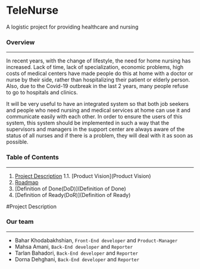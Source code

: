 # TeleNurse

A logistic project for providing healthcare and nursing


### Overview

---

In recent years, with the change of lifestyle, the need for home nursing has increased. Lack of time, lack of specialization, economic problems, high costs of medical centers have made people do this at home with a doctor or nurse by their side, rather than hospitalizing their patient or elderly person. Also, due to the Covid-19 outbreak in the last 2 years, many people refuse to go to hospitals and clinics.

It will be very useful to have an integrated system so that both job seekers and people who need nursing and medical services at home can use it and communicate easily with each other. In order to ensure the users of this system, this system should be implemented in such a way that the supervisors and managers in the support center are always aware of the status of all nurses and if there is a problem, they will deal with it as soon as possible.

### Table of Contents

---
1. [Project Description](#project-description)
1.1. [Product Vision](Product Vision)
3. [Roadmap](Roadmap)
4. [Definition of Done(DoD)](Definition of Done)
5. [Definition of Ready(DoR)](Definition of Ready)

#Project Description

### Our team

---

* Bahar Khodabakhshian, `Front-End developer` and `Product-Manager`
* Mahsa Amani, `Back-End developer` and `Reporter`
* Tarlan Bahadori, `Back-End developer` and `Reporter`
* Dorna Dehghani, `Back-End developer` and `Reporter`

